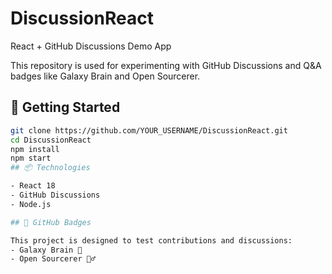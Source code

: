 # DiscussionReact

React + GitHub Discussions Demo App

This repository is used for experimenting with GitHub Discussions and Q&A badges like Galaxy Brain and Open Sourcerer.

## 🚀 Getting Started

```bash
git clone https://github.com/YOUR_USERNAME/DiscussionReact.git
cd DiscussionReact
npm install
npm start
## 📦 Technologies

- React 18
- GitHub Discussions
- Node.js

## 🧠 GitHub Badges

This project is designed to test contributions and discussions:
- Galaxy Brain 🧠
- Open Sourcerer 🧙‍♂️